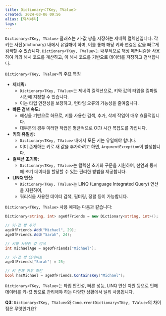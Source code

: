 ```yaml
---
title: Dictionary＜TKey, TValue＞
created: 2024-03-06 09:56
alias: [딕셔너리]
tags:
---
```

`Dictionary<TKey, TValue>` 클래스는 
키-값 쌍을 저장하는 제네릭 컬렉션입니다. 
각 키는 사전(dictionary) 내에서 유일해야 하며, 이를 통해 해당 키와 연결된 값을 빠르게 검색할 수 있습니다. 
`Dictionary<TKey, TValue>`는 내부적으로 해싱 메커니즘을 사용하여 키의 해시 코드를 계산하고, 이 해시 코드를 기반으로 데이터를 저장하고 검색합니다.

`Dictionary<TKey, TValue>`의 주요 특징
- **제네릭:** 
	- `Dictionary<TKey, TValue>`는 제네릭 컬렉션으로, 키와 값의 타입을 컴파일 시간에 지정할 수 있습니다. 
	- 이는 타입 안전성을 보장하고, 런타임 오류의 가능성을 줄여줍니다.
- **빠른 검색 속도:** 
	- 해싱을 기반으로 하므로, 키를 사용한 검색, 추가, 삭제 작업이 매우 효율적입니다. 
	- 대부분의 경우 이러한 작업은 평균적으로 O(1) 시간 복잡도를 가집니다.
- **키의 유일성:** 
	- `Dictionary<TKey, TValue>` 내에서 모든 키는 유일해야 합니다. 
	- 이미 존재하는 키로 새 값을 추가하려고 하면, `ArgumentException`이 발생합니다.
- **컬렉션 초기화:** 
	- `Dictionary<TKey, TValue>`는 컬렉션 초기화 구문을 지원하여, 선언과 동시에 초기 데이터를 할당할 수 있는 편리한 방법을 제공합니다.
- **LINQ 연산:** 
	- `Dictionary<TKey, TValue>`는 LINQ (Language Integrated Query) 연산을 지원하여, 
	- 쿼리식을 사용한 데이터 검색, 필터링, 정렬 등이 가능합니다.

`Dictionary<TKey, TValue>` 사용 예제는 다음과 같습니다:

```csharp
Dictionary<string, int> ageOfFriends = new Dictionary<string, int>();

// 키-값 쌍 추가
ageOfFriends.Add("Michael", 29);
ageOfFriends.Add("Sarah", 24);

// 키를 사용한 값 검색
int michaelAge = ageOfFriends["Michael"];

// 키-값 쌍 업데이트
ageOfFriends["Sarah"] = 25;

// 키 존재 여부 확인
bool hasMichael = ageOfFriends.ContainsKey("Michael");
```

`Dictionary<TKey, TValue>`는 타입 안전성, 빠른 성능, LINQ 연산 지원 등으로 인해 데이터를 키-값 쌍으로 관리해야 하는 다양한 상황에서 널리 사용됩니다. 

**Q3:** `Dictionary<TKey, TValue>`와 `ConcurrentDictionary<TKey, TValue>`의 차이점은 무엇인가요?


